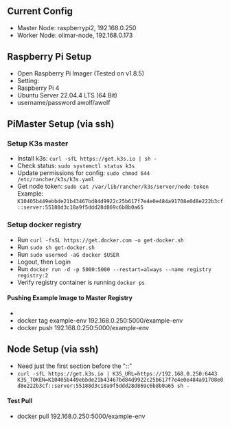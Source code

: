 ## Current Config

* Master Node: raspberrypi2, 192.168.0.250
* Worker Node: olimar-node, 192.168.0.173


## Raspberry Pi Setup

* Open Raspberry Pi Imager (Tested on v1.8.5)
* Setting:
* Raspberry Pi 4
* Ubuntu Server 22.04.4 LTS (64 Bit)
* username/password awolf/awolf

## PiMaster Setup (via ssh)

### Setup K3s master
* Install k3s: `curl -sfL https://get.k3s.io | sh -`
* Check status: `sudo systemctl status k3s`
* Update permissions for config: `sudo chmod 644 /etc/rancher/k3s/k3s.yaml`
* Get node token: `sudo cat /var/lib/rancher/k3s/server/node-token`
Example: `K10405b449ebbde21b43467bd84d9922c25b617f7e4e0e484a91708e0d8e222b3cf::server:55188d3c18a9f5ddd28d869c6b8b0a65`

### Setup docker registry
* Run `curl -fsSL https://get.docker.com -o get-docker.sh`
* Run `sudo sh get-docker.sh`
* Run `sudo usermod -aG docker $USER`
* Logout, then Login
* Run `docker run -d -p 5000:5000 --restart=always --name registry registry:2`
* Verify registry container is running `docker ps`

#### Pushing Example Image to Master Registry
* 
* docker tag example-env 192.168.0.250:5000/example-env
* docker push 192.168.0.250:5000/example-env

## Node Setup (via ssh)
* Need just the first section before the "::"
* `curl -sfL https://get.k3s.io | K3S_URL=https://192.168.0.250:6443 K3S_TOKEN=K10405b449ebbde21b43467bd84d9922c25b617f7e4e0e484a91708e0d8e222b3cf::server:55188d3c18a9f5ddd28d869c6b8b0a65 sh -`

#### Test Pull
* docker pull 192.168.0.250:5000/example-env

